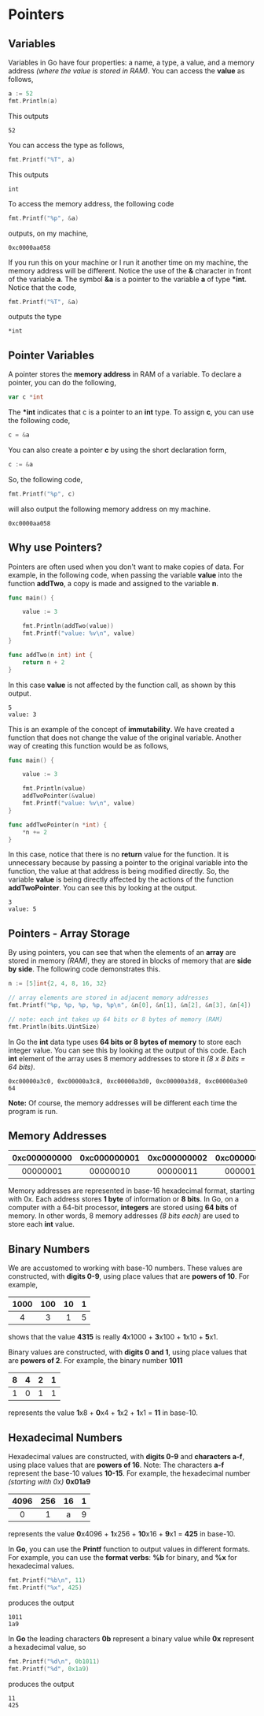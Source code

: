 # Pointers

## Variables

Variables in Go have four properties:  a name, a type, a value, and a memory address _(where the value is stored in RAM)_.  You can access the **value** as follows,

```go
a := 52
fmt.Println(a)
```

This outputs

```
52
```

You can access the type as follows,

```go
fmt.Printf("%T", a)
```

This outputs

```
int
```

To access the memory address, the following code

```go
fmt.Printf("%p", &a)
```

outputs, on my machine, 

```
0xc0000aa058
```

If you run this on your machine or I run it another time on my machine, the memory address will be different. Notice the use of the **&** character in front of the variable **a**.  The symbol **&a** is a pointer to the variable **a** of type **\*int**.  Notice that the code,

```go
fmt.Printf("%T", &a)
```

outputs the type

```
*int
```

## Pointer Variables

A pointer stores the **memory address** in RAM of a variable.  To declare a pointer, you can do the following,

```go
var c *int
```

The **\*int** indicates that c is a pointer to an **int** type.  To assign **c**, you can use the following code,

```go
c = &a
```

You can also create a pointer **c** by using the short declaration form,

```go
c := &a
```

So, the following code,

```go
fmt.Printf("%p", c)
```

will also output the following memory address on my machine.

```
0xc0000aa058
```

## Why use Pointers?

Pointers are often used when you don't want to make copies of data.  For example, in the following code, when passing the variable **value** into the function **addTwo**, a copy is made and assigned to the variable **n**.

```go
func main() {

	value := 3

	fmt.Println(addTwo(value))
	fmt.Printf("value: %v\n", value)
}

func addTwo(n int) int {
	return n + 2
}
```

In this case **value** is not affected by the function call, as shown by this output.

```
5
value: 3
```

This is an example of the concept of **immutability**.  We have created a function that does not change the value of the original variable.  Another way of creating this function would be as follows,

```go
func main() {

	value := 3

	fmt.Println(value)
	addTwoPointer(&value)
	fmt.Printf("value: %v\n", value)
}

func addTwoPointer(n *int) {
	*n += 2
}
```

In this case, notice that there is no **return** value for the function.  It is unnecessary because by passing a pointer to the original variable into the function, the value at that address is being modified directly.  So, the variable **value** is being directly affected by the actions of the function **addTwoPointer**.  You can see this by looking at the output.

```
3
value: 5
```

## Pointers - Array Storage

By using pointers, you can see that when the elements of an **array** are stored in memory _(RAM)_, they are stored in blocks of memory that are **side by side**.  The following code demonstrates this.

```go
n := [5]int{2, 4, 8, 16, 32}

// array elements are stored in adjacent memory addresses
fmt.Printf("%p, %p, %p, %p, %p\n", &n[0], &n[1], &n[2], &n[3], &n[4])

// note: each int takes up 64 bits or 8 bytes of memory (RAM)
fmt.Println(bits.UintSize)
```

In Go the **int** data type uses **64 bits or 8 bytes of memory** to store each integer value.  You can see this by looking at the output of this code.  Each **int** element of the array uses 8 memory addresses to store it _(8 x 8 bits = 64 bits)_.

```
0xc00000a3c0, 0xc00000a3c8, 0xc00000a3d0, 0xc00000a3d8, 0xc00000a3e0
64
```

**Note:**  Of course, the memory addresses will be different each time the program is run.

## Memory Addresses


| 0xc000000000 | 0xc000000001 | 0xc000000002 | 0xc000000003 | 0xc000000004 | 0xc000000005 | 0xc000000006 | 0xc000000007 |
| :----------: | :----------: | :----------: | :----------: | :----------: | :----------: | :----------: | :----------: |
| 00000001     | 00000010     | 00000011     | 00000100     | 00000110     | 00000111     | 00001000     | 00001001     |

Memory addresses are represented in base-16 hexadecimal format, starting with 0x.  Each address stores **1 byte** of information or **8 bits**.  In Go, on a computer with a 64-bit processor, **integers** are stored using **64 bits** of memory.  In other words, 8 memory addresses _(8 bits each)_ are used to store each **int** value.

## Binary Numbers

We are accustomed to working with base-10 numbers.  These values are constructed, with **digits 0-9**, using place values that are **powers of 10**.  For example,

| 1000 | 100 | 10  | 1   |
| :--: | :-: | :-: | :-: |
|  4   |  3  |  1  |  5  |

shows that the value **4315** is really **4**x1000 + **3**x100 + **1**x10 + **5**x1.

Binary values are constructed, with **digits 0 and 1**, using place values that are **powers of 2**.  For example, the binary number **1011**

| 8    | 4   | 2   | 1   |
| :--: | :-: | :-: | :-: |
|  1   |  0  |  1  |  1  |

represents the value **1**x8 + **0**x4 + **1**x2 + **1**x1 = **11** in base-10.

## Hexadecimal Numbers

Hexadecimal values are constructed, with **digits 0-9** and **characters a-f**, using place values that are **powers of 16**.  Note:  The characters **a-f** represent the base-10 values **10-15**.  For example, the hexadecimal number _(starting with 0x)_ **0x01a9**

| 4096 | 256 | 16   | 1  |
| :--: | :-: | :-: | :-: |
|  0   |  1  |  a  |  9  |

represents the value **0**x4096 + **1**x256 + **10**x16 + **9**x1 = **425** in base-10.

In **Go**, you can use the **Printf** function to output values in different formats.  For example, you can use the **format verbs**:  **%b** for binary, and **%x** for hexadecimal values.

```go
fmt.Printf("%b\n", 11)
fmt.Printf("%x", 425)
```

produces the output

```
1011
1a9
```

In **Go** the leading characters **0b** represent a binary value while **0x** represent a hexadecimal value, so

```go
fmt.Printf("%d\n", 0b1011)
fmt.Printf("%d", 0x1a9)
```

produces the output

```
11
425
```